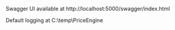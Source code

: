 Swagger UI available at http://localhost:5000/swagger/index.html

Default logging at C:\temp\PriceEngine
